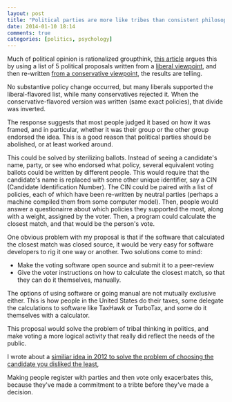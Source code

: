 ```yaml
---
layout: post
title: "Political parties are more like tribes than consistent philosophies"
date: 2014-01-10 18:14
comments: true
categories: [politics, psychology]
---
```


Much of political opinion is rationalized groupthink, [this article](http://www.washingtonpost.com/blogs/wonkblog/wp/2014/01/10/the-depressing-psychological-theory-that-explains-washington/) argues this by using a list of 5 political proposals written from a [liberal viewpoint](http://www.rollingstone.com/politics/news/five-economic-reforms-millennials-should-be-fighting-for-20140103#ixzz2pMmIpUzc), and then re-written [from a conservative viewpoint](http://www.washingtonpost.com/blogs/wonkblog/wp/2014/01/07/five-conservative-reforms-millennials-should-be-fighting-for/), the results are telling.

No substantive policy change occurred, but many liberals supported the liberal-flavored list, while many conservatives rejected it. When the conservative-flavored version was written (same exact policies), that divide was inverted.

The response suggests that most people judged it based on how it was framed, and in particular, whether it was their group or the other group endorsed the idea. This is a good reason that political parties should be abolished, or at least worked around.

This could be solved by sterilizing ballots. Instead of seeing a candidate's name, party, or see who endorsed what policy, several equivalent voting ballots could be written by different people. This would require that the candidate's name is replaced with some other unique identifier, say a CIN (Candidate Identification Number). The CIN could be paired with a list of policies, each of which have been re-written by neutral parties (perhaps a machine compiled them from some computer model). Then, people would answer a questionairre about which policies they supported the most, along with a weight, assigned by the voter. Then, a program could calculate the closest match, and that would be the person's vote.

One obvious problem with my proposal is that if the software that calculated the closest match was closed source, it would be very easy for software developers to rig it one way or another. Two solutions come to mind:

 - Make the voting software open source and submit it to a peer-review
 - Give the voter instructions on how to calculate the closest match, so that they can do it themselves, manually.

The options of using software or going manual are not mutually exclusive either. This is how people in the United States do their taxes, some delegate the calculations to software like TaxHawk or TurboTax, and some do it themselves with a calculator.

This proposal would solve the problem of tribal thinking in politics, and make voting a more logical activity that really did reflect the needs of the public.

I wrote about a [similiar idea in 2012 to solve the problem of choosing the candidate you disliked the least](http://tobilehman.com/blog/2012/09/04/optimize-your-vote-using-statistics/), 

Making people register with parties and then vote only exacerbates this, because they've made a commitment to a tribte before they've made a decision.